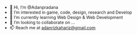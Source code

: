 - 👋 Hi, I’m @Adanpradana
- 👀 I’m interested in game, code, design, research and Develop
- 🌱 I’m currently learning Web Design & Web Development
- 💞️ I’m looking to collaborate on ...
- 📫 Reach me at adanrizkahariz@gmail.com

<!---
Adanpradana/Adanpradana is a ✨ special ✨ repository because its `README.md` (this file) appears on your GitHub profile.
You can click the Preview link to take a look at your changes.
--->
